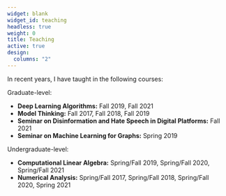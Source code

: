 ```yaml
---
widget: blank
widget_id: teaching
headless: true
weight: 0
title: Teaching
active: true
design:
  columns: "2"
---
```

In recent years, I have taught in the following courses:

Graduate-level:
* **Deep Learning Algorithms:** Fall 2019, Fall 2021
* **Model Thinking:** Fall 2017, Fall 2018, Fall 2019
* **Seminar on Disinformation and Hate Speech in Digital Platforms:** Fall 2021
* **Seminar on Machine Learning for Graphs:** Spring 2019

Undergraduate-level:
* **Computational Linear Algebra:** Spring/Fall 2019, Spring/Fall 2020, Spring/Fall 2021 
* **Numerical Analysis:** Spring/Fall 2017, Spring/Fall 2018, Spring/Fall 2020, Spring 2021
